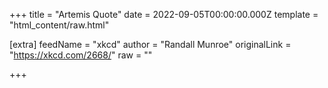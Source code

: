 
+++
title = "Artemis Quote"
date = 2022-09-05T00:00:00.000Z
template = "html_content/raw.html"

[extra]
feedName = "xkcd"
author = "Randall Munroe"
originalLink = "https://xkcd.com/2668/"
raw = ""

+++


